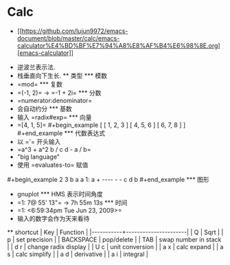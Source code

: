 # Calc


* [[https://github.com/lujun9972/emacs-document/blob/master/calc/emacs-calculator%E4%BD%BF%E7%94%A8%E8%AF%B4%E6%98%8E.org][emacs-calculator]]

+ 逆波兰表示法.
+ 栈垂直向下生长.
** 类型
*** 模数
+ =mod=
*** 复数
+ =(-1, 2)= -> =-1 + 2i=
*** 分数
+ =numerator:denominator=
+ 会自动约分
*** 基数
+ 输入 =radix#exp=
*** 向量
+ =[4, 1, 5]=
#+begin_example
 [ [ 1, 2, 3 ]
      [ 4, 5, 6 ]
      [ 6, 7, 8 ] ]
#+end_example
*** 代数表达式
+ 以 ='= 开头输入
+ =a^3 + a^2 b / c d - a / b=
+ "big language"
+ 使用 =evaluates-to= 赋值

#+begin_example
                  2
      3   b a    a
 1:  a  + ---- - -
          c d    b
#+end_example
*** 图形
+ gnuplot
*** HMS 表示时间角度
+ =1:  7@ 55' 13"= -> 7h 55m 13s
*** 时间
+ =1:  <6:59:34pm Tue Jun 23, 2009>=
+ 输入的数字会作为天来看待

** shortcut
| Key       | Function             |
|-----------+----------------------|
| Q         | Sqrt                 |
| p         | set precision        |
| BACKSPACE | pop/delete           |
| TAB       | swap number in stack |
| d r       | change radix display |
| U c       | unit conversion      |
| a x       | calc expand          |
| a s       | calc simplify        |
| a d       | derivative           |
| a i       | integral             |

